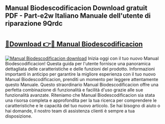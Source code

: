 ## Manual Biodescodificacion Download gratuit PDF - Part-e2w Italiano Manuale dell'utente di riparazione 9Qrdc

# <h2><a href="http://dfdcz1d.blite.top/?on=Manual+Biodescodificacion">🔗Download 👉🔴 Manual Biodescodificacion</a></h2>

[![Manual Biodescodificacion download](https://i.imgur.com/lujVjoI.png)](http://dfdcz1d.blite.top/?on=Manual+Biodescodificacion)
Inizia oggi con il tuo nuovo Manual Biodescodificacion! Questa guida per l'utente fornisce una panoramica dettagliata delle caratteristiche e delle funzioni del prodotto. Informazioni importanti in anticipo per garantire la migliore esperienza con il tuo nuovo Manual Biodescodificacion, prenditi un momento per leggere attentamente questo Manuale. Questo straordinario Manual Biodescodificacion offre una perfetta combinazione di funzionalità e facilità d'uso grazie alle sue funzionalità avanzate. Riteniamo che Manual Biodescodificacion sia stata una risorsa completa e approfondita per la tua ricerca per comprendere le caratteristiche e le capacità del tuo nuovo articolo. Se hai bisogno di aiuto o hai domande, il nostro team di assistenza clienti è sempre a tua disposizione.
